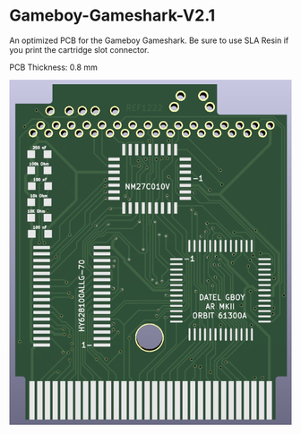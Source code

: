 # Gameboy-Gameshark-V2.1
An optimized PCB for the Gameboy Gameshark. Be sure to use SLA Resin if you print the cartridge slot connector.

PCB Thickness: 0.8 mm

![image](https://github.com/Modman/Gameboy-Gameshark-V2.1/blob/main/Ref1222.png)
